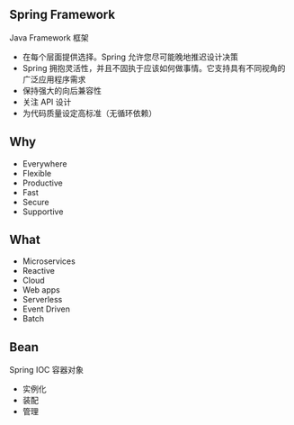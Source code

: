## Spring Framework

Java Framework 框架

- 在每个层面提供选择。Spring 允许您尽可能晚地推迟设计决策
- Spring 拥抱灵活性，并且不固执于应该如何做事情。它支持具有不同视角的广泛应用程序需求
- 保持强大的向后兼容性
- 关注 API 设计
- 为代码质量设定高标准（无循环依赖）
## Why

- Everywhere
- Flexible
- Productive
- Fast
- Secure
- Supportive
## What

- Microservices
- Reactive
- Cloud
- Web apps
- Serverless
- Event Driven
- Batch
## Bean

Spring IOC 容器对象

- 实例化
- 装配
- 管理